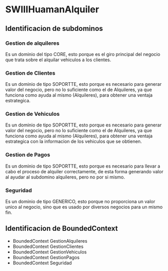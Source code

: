 # SWIIIHuamanAlquiler
## Identificacion de subdominos
### Gestion de alquileres
Es un dominio del tipo CORE, esto porque es el giro principal del negocio que trata sobre el alquilar vehiculos a los clientes.
### Gestion de Clientes
Es un dominio de tipo SOPORTTE, esto porque es necesario para generar valor del negocio, pero no lo suficiente como el de Alquileres, ya que funciona como ayuda al mismo (Alquileres), para obtener una ventaja estrategica.
### Gestion de Vehiculos
Es un dominio de tipo SOPORTTE, esto porque es necesario para generar valor del negocio, pero no lo suficiente como el de Alquileres, ya que funciona como ayuda al mismo (Alquileres), para obtener una ventaja estrategica con la informacion de los vehiculos que se obtienen.
### Gestion de Pagos
Es un dominio de tipo SOPORTTE, esto porque es necesario para llevar a cabo el proceso de alquiler correctamente, de esta forma generando valor al ayudar al subdomino alquileres, pero no por si mismo.
### Seguridad
Es un dominio de tipo GENERICO, esto porque no proporciona un valor unico al negocio, sino que es usado por diversos negocios para un mismo fin.


## Identificacion de BoundedContext

- BoundedContext GestionAlquileres
- BoundedContext GestionClientes
- BoundedContext GestionVehiculos
- BoundedContext GestionPagos
- BoundedContext Seguridad
